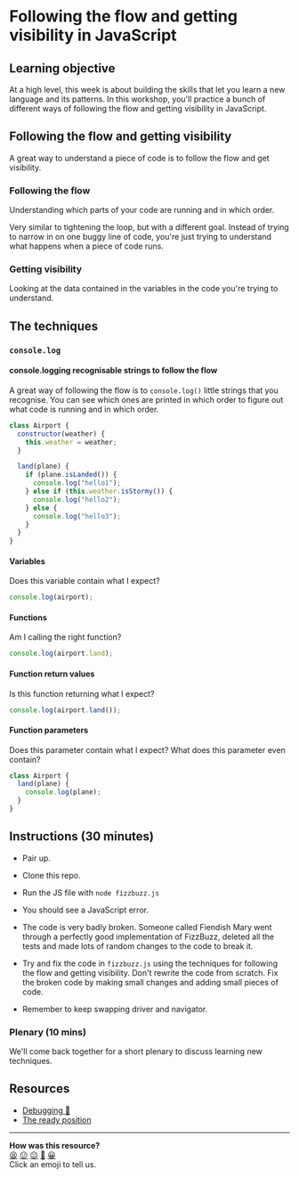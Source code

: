 # Following the flow and getting visibility in JavaScript

## Learning objective

At a high level, this week is about building the skills that let you learn a new language and its patterns. In this workshop, you'll practice a bunch of different ways of following the flow and getting visibility in JavaScript.

## Following the flow and getting visibility

A great way to understand a piece of code is to follow the flow and get visibility.

### Following the flow

Understanding which parts of your code are running and in which order.

Very similar to tightening the loop, but with a different goal. Instead of trying to narrow in on one buggy line of code, you're just trying to understand what happens when a piece of code runs.

### Getting visibility

Looking at the data contained in the variables in the code you're trying to understand.

## The techniques

### `console.log`

#### console.logging recognisable strings to follow the flow

A great way of following the flow is to `console.log()` little strings that you recognise. You can see which ones are printed in which order to figure out what code is running and in which order.

```javascript
class Airport {
  constructor(weather) {
    this.weather = weather;
  }

  land(plane) {
    if (plane.isLanded()) {
      console.log("hello1");
    } else if (this.weather.isStormy()) {
      console.log("hello2");
    } else {
      console.log("hello3");
    }
  }
}
```

#### Variables

Does this variable contain what I expect?

```javascript
console.log(airport);
```

#### Functions

Am I calling the right function?

```javascript
console.log(airport.land);
```

#### Function return values

Is this function returning what I expect?

```javascript
console.log(airport.land());
```

#### Function parameters

Does this parameter contain what I expect? What does this parameter even contain?

```javascript
class Airport {
  land(plane) {
    console.log(plane);
  }
}
```

## Instructions (30 minutes)

- Pair up.

- Clone this repo.

- Run the JS file with `node fizzbuzz.js`

- You should see a JavaScript error.

- The code is very badly broken. Someone called Fiendish Mary went through a perfectly good implementation of FizzBuzz, deleted all the tests and made lots of random changes to the code to break it.

- Try and fix the code in `fizzbuzz.js` using the techniques for following the flow and getting visibility. Don't rewrite the code from scratch. Fix the broken code by making small changes and adding small pieces of code.

- Remember to keep swapping driver and navigator.

### Plenary (10 mins)

We'll come back together for a short plenary to discuss learning new techniques.

## Resources

- [Debugging :pill:](https://github.com/makersacademy/course/blob/main/pills/debugging.md)
- [The ready position](http://sjmog.github.io/posts/491_learning_to_learn_1/)

<!-- BEGIN GENERATED SECTION DO NOT EDIT -->

---

**How was this resource?**  
[😫](https://airtable.com/shrUJ3t7KLMqVRFKR?prefill_Repository=makersacademy%2Fjavascript-fundamentals&prefill_File=workshops%2Fdebugging%2FREADME.md&prefill_Sentiment=😫) [😕](https://airtable.com/shrUJ3t7KLMqVRFKR?prefill_Repository=makersacademy%2Fjavascript-fundamentals&prefill_File=workshops%2Fdebugging%2FREADME.md&prefill_Sentiment=😕) [😐](https://airtable.com/shrUJ3t7KLMqVRFKR?prefill_Repository=makersacademy%2Fjavascript-fundamentals&prefill_File=workshops%2Fdebugging%2FREADME.md&prefill_Sentiment=😐) [🙂](https://airtable.com/shrUJ3t7KLMqVRFKR?prefill_Repository=makersacademy%2Fjavascript-fundamentals&prefill_File=workshops%2Fdebugging%2FREADME.md&prefill_Sentiment=🙂) [😀](https://airtable.com/shrUJ3t7KLMqVRFKR?prefill_Repository=makersacademy%2Fjavascript-fundamentals&prefill_File=workshops%2Fdebugging%2FREADME.md&prefill_Sentiment=😀)  
Click an emoji to tell us.

<!-- END GENERATED SECTION DO NOT EDIT -->
